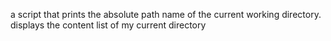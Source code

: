 a script that prints the absolute path name of the current working directory.
displays the content list of my current directory
